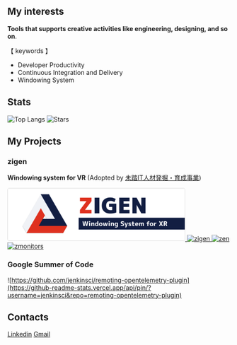 ## My interests

**Tools that supports creative activities like engineering, designing, and so on**.

【 keywords 】
 - Developer Productivity
 - Continuous Integration and Delivery
 - Windowing System

## Stats

<p align="left">
  <img alt="Top Langs" height="150px" src="https://github-readme-stats.vercel.app/api/top-langs/?username=Aki-7&layout=compact&exclude_repo=LGTM-2018-11-25"/>
  <img alt="Stars" height="150px" src="https://github-readme-stats.vercel.app/api?username=Aki-7&show_icons=true"/>
</p>

## My Projects

### zigen

**Windowing system for VR** (Adopted by [未踏IT人材発掘・育成事業](https://www.ipa.go.jp/jinzai/mitou/2021/gaiyou_sd-2.html))

<p align="left">
  <a href="https://github.com/zigen-project/">
    <img height="118px" width="400px" src="./image/zigen.png" style="border: 1px #ddd solid; border-radius: 4px"/>
  </a>
  <a href="https://github.com/zigen-project/zigen">
    <img alt="zigen" height="120px" src="https://github-readme-stats.vercel.app/api/pin/?username=zigen-project&repo=zigen"/>
  </a>
  <a href="https://github.com/zigen-project/zen">
    <img alt="zen" height="120px" src="https://github-readme-stats.vercel.app/api/pin/?username=zigen-project&repo=zen"/>
  </a>
  <a href="https://github.com/zigen-project/zmonitors">
    <img alt="zmonitors" height="120px" src="https://github-readme-stats.vercel.app/api/pin/?username=zigen-project&repo=zmonitors"/>
  </a>
</p>

### Google Summer of Code

![https://github.com/jenkinsci/remoting-opentelemetry-plugin](https://github-readme-stats.vercel.app/api/pin/?username=jenkinsci&repo=remoting-opentelemetry-plugin)


## Contacts

[Linkedin](https://www.linkedin.com/in/akihiro-kiuchi-b6872b220/)
[Gmail](aki.develop8128@gmail.com)
